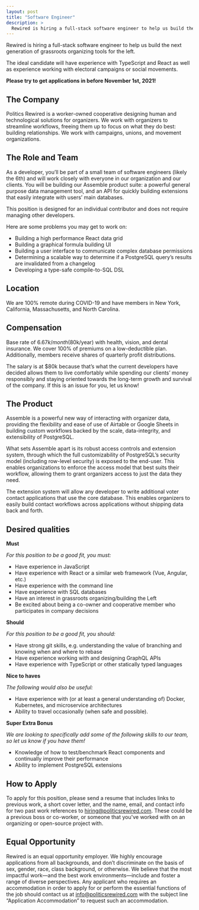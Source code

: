```yaml
---
layout: post
title: "Software Engineer"
description: >
  Rewired is hiring a full-stack software engineer to help us build the next generation of grassroots organizing tools for the left.
---
```


Rewired is hiring a full-stack software engineer to help us build the next generation of grassroots organizing tools for the left.

The ideal candidate will have experience with TypeScript and React as well as experience working with electoral campaigns or social movements.

**Please try to get applications in before November 1st, 2021!**

## The Company

Politics Rewired is a worker-owned cooperative designing human and technological solutions for organizers. We work with organizers to streamline workflows, freeing them up to focus on what they do best: building relationships. We work with campaigns, unions, and movement organizations.

## The Role and Team

As a developer, you’ll be part of a small team of software engineers (likely the 6th) and will work closely with everyone in our organization and our clients. You will be building our Assemble product suite: a powerful general purpose data management tool, and an API for quickly building extensions that easily integrate with users’ main databases.

This position is designed for an individual contributor and does not require managing other developers.

Here are some problems you may get to work on:

- Building a high performance React data grid
- Building a graphical formula building UI
- Building a user interface to communicate complex database permissions
- Determining a scalable way to determine if a PostgreSQL query’s results are invalidated from a changelog
- Developing a type-safe compile-to-SQL DSL

## Location

We are 100% remote during COVID-19 and have members in New York, California, Massachusetts, and North Carolina.

## Compensation

Base rate of $6.67k/month ($80k/year) with health, vision, and dental insurance. We cover 100% of premiums on a low-deductible plan. Additionally, members receive shares of quarterly profit distributions.

The salary is at $80k because that’s what the current developers have decided allows them to live comfortably while spending our clients’ money responsibly and staying oriented towards the long-term growth and survival of the company. If this is an issue for you, let us know!

## The Product

Assemble is a powerful new way of interacting with organizer data, providing the flexibility and ease of use of Airtable or Google Sheets in building custom workflows backed by the scale, data-integrity, and extensibility of PostgreSQL.

What sets Assemble apart is its robust access controls and extension system, through which the full customizability of PostgreSQL’s security model (including row-level security) is exposed to the end-user. This enables organizations to enforce the access model that best suits their workflow, allowing them to grant organizers access to just the data they need.

The extension system will allow any developer to write additional voter contact applications that use the core database. This enables organizers to easily build contact workflows across applications without shipping data back and forth.

## Desired qualities

**Must**

_For this position to be a good fit, you must:_

- Have experience in JavaScript
- Have experience with React or a similar web framework (Vue, Angular, etc.)
- Have experience with the command line
- Have experience with SQL databases
- Have an interest in grassroots organizing/building the Left
- Be excited about being a co-owner and cooperative member who participates in company decisions

**Should**

_For this position to be a good fit, you should:_

- Have strong git skills, e.g. understanding the value of branching and knowing when and where to rebase
- Have experience working with and designing GraphQL APIs
- Have experience with TypeScript or other statically typed languages

**Nice to haves**

_The following would also be useful:_

- Have experience with (or at least a general understanding of) Docker, Kubernetes, and microservice architectures
- Ability to travel occasionally (when safe and possible).

**Super Extra Bonus**

_We are looking to specifically add some of the following skills to our team, so let us know if you have them!_

- Knowledge of how to test/benchmark React components and continually improve their performance
- Ability to implement PostgreSQL extensions

## How to Apply

To apply for this position, please send a resume that includes links to previous work, a short
cover letter, and the name, email, and contact info for two past work references to
[hiring@politicsrewired.com](mailto:hiring@politicsrewired.com). These could be a
previous boss or co-worker, or someone that you've worked with on an organizing or
open-source project with.

## Equal Opportunity

Rewired is an equal opportunity employer. We highly encourage applications from all backgrounds, and don’t discriminate on the basis of sex, gender, race, class background, or otherwise. We believe that the most impactful work—and the best work environments—include and foster a range of diverse perspectives. Any applicant who requires an accommodation in order to apply for or perform the essential functions of the job should contact us at info@politicsrewired.com with the subject line “Application Accommodation” to request such an accommodation.
